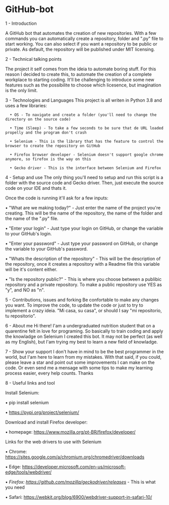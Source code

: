 # GitHub-bot

1 - Introduction

  A GitHub bot that automates the creation of new repositories. With a few commands you can automatically create a repository, folder and ".py" file to start working. You can also select if you want a repository to be public or private. As default, the repository will be published under MIT licensing.
  
2 - Technical talking points

  The project it self comes from the ideia to automate boring stuff. For this reason I decided to create this, to automate the creation of a complete workplace to starting coding. It'll be challenging to introduce some new features such as the possibilite to choose which licesence, but imagination is the only limit.

3 - Technologies and Languages
  This project is all writen in Python 3.8 and uses a few libraries:
  
      • OS - To navigate and create a folder (you'll need to change the directory on the source code)
      
      • Time (Sleep) - To take a few seconds to be sure that de URL loaded propelly and the program don't crash
      
      • Selenium - This is the library that has the feature to control the browser to create the repository on GitHub
      
      • Firefox browser developer - Selenium doesn't support google chrome anymore, so firefox is the way on this
      
      • Gecko driver - This is the interface between Selenium and Firefox
      
 
4 - Setup and use
  The only thing you'll need to setup and run this script is a folder with the source code and Gecko driver. Then, just execute the source code on your IDE and thats it.
  
  Once the code is running it'll ask for a few inputs:
  
  • "What are we making today?" - Just enter the name of the project you're creating. This will be the name of the repository, the name of the folder and the name of the ".py" file.
  
  • "Enter your login" - Just type your login on GitHub, or change the variable to your GitHub's login.
  
  • "Enter your password" - Just type your password on GitHub, or change the variable to your GitHub's password.
  
  • "Whats the description of the repository" - This will be the description of the repository, once it creates a repository with a Readme file this variable will be it's content either.
  
  • "Is the repository public?" - This is where you choose between a publibic repository and a private repository. To make a public repository use YES as "y", and NO as "n".
  

5 - Contributions, issues and forking
  Be confortable to make any changes you want. To improve the code, to update the code or just to try to implement a crazy ideia. "Mi casa, su casa", or should I say "mi repositorio, tu repositorio".
  
6 - About me
  Hi there! I'am a undergraduated nutrition student that on a quarentine felt in love for programing. So basically to train coding and apply the knowladge on Selenium I created this bot. It may not be perfect (as well as my English), but I'am trying my best to learn a new field of knowladge.
  
7 - Show your support
  I don't have in mind to be the best programmer in the world, but I'am here to learn from my mistakes. With that said, if you could, please leave a star and point out some improvements I can make on the code. Or even send me a mensage with some tips to make my learning process easier, every help counts. Thanks
  
  
8 - Useful links and tool

Install Selenium:

  • pip install selenium
  
  • https://pypi.org/project/selenium/
  

Download and install Firefox developer:

  • homepage: https://www.mozilla.org/pt-BR/firefox/developer/
  

Links for the web drivers to use with Selenium

  • Chrome: https://sites.google.com/a/chromium.org/chromedriver/downloads
  
  • Edge: https://developer.microsoft.com/en-us/microsoft-edge/tools/webdriver/
  
  • *Firefox: https://github.com/mozilla/geckodriver/releases* - This is what you need
  
  • Safari: https://webkit.org/blog/6900/webdriver-support-in-safari-10/
  

